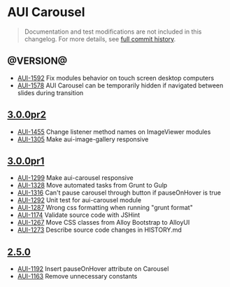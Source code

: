 # AUI Carousel

> Documentation and test modifications are not included in this changelog. For more details, see [full commit history](https://github.com/liferay/alloy-ui/commits/master/src/aui-carousel).

## @VERSION@

* [AUI-1592](https://issues.liferay.com/browse/AUI-1592) Fix modules behavior on touch screen desktop computers
* [AUI-1578](https://issues.liferay.com/browse/AUI-1578) AUI Carousel can be temporarily hidden if navigated between slides during transition

## [3.0.0pr2](https://github.com/liferay/alloy-ui/releases/tag/3.0.0pr2)

* [AUI-1455](https://issues.liferay.com/browse/AUI-1455) Change listener method names on ImageViewer modules
* [AUI-1305](https://issues.liferay.com/browse/AUI-1305) Make aui-image-gallery responsive

## [3.0.0pr1](https://github.com/liferay/alloy-ui/releases/tag/3.0.0pr1)

* [AUI-1299](https://issues.liferay.com/browse/AUI-1299) Make aui-carousel responsive
* [AUI-1328](https://issues.liferay.com/browse/AUI-1328) Move automated tasks from Grunt to Gulp
* [AUI-1316](https://issues.liferay.com/browse/AUI-1316) Can't pause carousel through button if pauseOnHover is true
* [AUI-1292](https://issues.liferay.com/browse/AUI-1292) Unit test for aui-carousel module
* [AUI-1287](https://issues.liferay.com/browse/AUI-1287) Wrong css formatting when running "grunt format"
* [AUI-1174](https://issues.liferay.com/browse/AUI-1174) Validate source code with JSHint
* [AUI-1267](https://issues.liferay.com/browse/AUI-1267) Move CSS classes from Alloy Bootstrap to AlloyUI
* [AUI-1273](https://issues.liferay.com/browse/AUI-1273) Describe source code changes in HISTORY.md

## [2.5.0](https://github.com/liferay/alloy-ui/releases/tag/2.5.0)

* [AUI-1192](https://issues.liferay.com/browse/AUI-1192) Insert pauseOnHover attribute on Carousel
* [AUI-1163](https://issues.liferay.com/browse/AUI-1163) Remove unnecessary constants